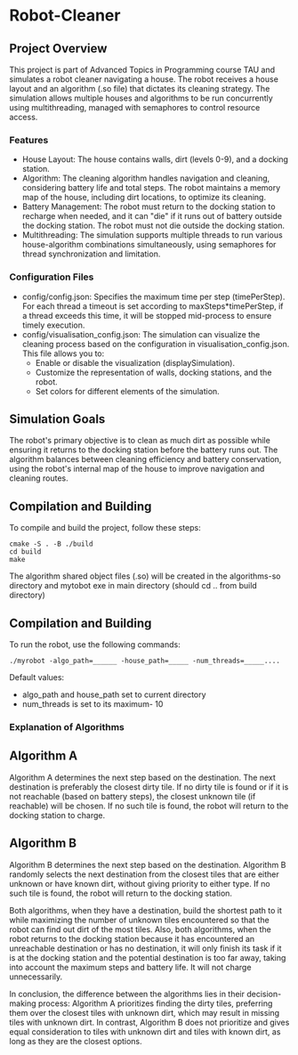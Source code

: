 # Robot-Cleaner

## Project Overview
This project is part of Advanced Topics in Programming course TAU and simulates a robot cleaner navigating a house. The robot receives a house layout and an algorithm (.so file) that dictates its cleaning strategy. The simulation allows multiple houses and algorithms to be run concurrently using multithreading, managed with semaphores to control resource access.

### Features
- House Layout: The house contains walls, dirt (levels 0-9), and a docking station.
- Algorithm: The cleaning algorithm handles navigation and cleaning, considering battery life and total steps. The robot maintains a memory map of the house, including dirt locations, to optimize its cleaning.
- Battery Management: The robot must return to the docking station to recharge when needed, and it can "die" if it runs out of battery outside the docking station. The robot must not die outside the docking station. 
- Multithreading: The simulation supports multiple threads to run various house-algorithm combinations simultaneously, using semaphores for thread synchronization and limitation.

### Configuration Files
- config/config.json: Specifies the maximum time per step (timePerStep). For each thread a timeout is set according to maxSteps*timePerStep, if a thread exceeds this time, it will be stopped mid-process to ensure timely execution.
- config/visualisation_config.json: The simulation can visualize the cleaning process based on the configuration in visualisation_config.json. This file allows you to:
    - Enable or disable the visualization (displaySimulation).
    - Customize the representation of walls, docking stations, and the robot.
    - Set colors for different elements of the simulation.

## Simulation Goals
The robot's primary objective is to clean as much dirt as possible while ensuring it returns to the docking station before the battery runs out. The algorithm balances between cleaning efficiency and battery conservation, using the robot's internal map of the house to improve navigation and cleaning routes.

## Compilation and Building
To compile and build the project, follow these steps:

```
cmake -S . -B ./build
cd build
make
```

The algorithm shared object files (.so) will be created in the algorithms-so directory and mytobot exe in main directory (should cd .. from build directory)

## Compilation and Building
To run the robot, use the following commands:
```
./myrobot -algo_path=______ -house_path=_____ -num_threads=_____....
```
Default values: 
- algo_path and house_path set to current directory
- num_threads is set to its maximum- 10

### Explanation of Algorithms
## Algorithm A
Algorithm A determines the next step based on the destination. The next destination is preferably the closest dirty tile. If no dirty tile is found or if it is not reachable (based on battery steps), the closest unknown tile (if reachable) will be chosen. If no such tile is found, the robot will return to the docking station to charge. 

## Algorithm B
Algorithm B determines the next step based on the destination. Algorithm B randomly selects the next destination from the closest tiles that are either unknown or have known dirt, without giving priority to either type. If no such tile is found, the robot will return to the docking station.

Both algorithms, when they have a destination, build the shortest path to it while maximizing the number of unknown tiles encountered so that the robot can find out dirt of the most tiles.
Also, both algorithms, when the robot returns to the docking station because it has encountered an unreachable destination or has no destination, it will only finish its task if it is at the docking station and the potential destination is too far away, taking into account the maximum steps and battery life. It will not charge unnecessarily.

In conclusion, the difference between the algorithms lies in their decision-making process: Algorithm A prioritizes finding the dirty tiles, preferring them over the closest tiles with unknown dirt, which may result in missing tiles with unknown dirt. In contrast, Algorithm B does not prioritize and gives equal consideration to tiles with unknown dirt and tiles with known dirt, as long as they are the closest options.